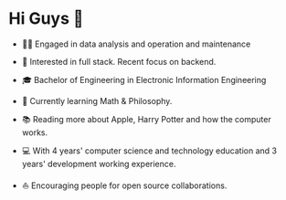 # Hi Guys 👋



- ✍🏻 Engaged in data analysis and operation and maintenance

- 🧐 Interested in full stack. Recent focus on backend.

- 🎓 Bachelor of Engineering in Electronic Information Engineering

- 🌱 Currently learning Math & Philosophy.

- 📚 Reading more about Apple, Harry Potter and how the computer works.

- 💻 With 4 years' computer science and technology education and 3 years' development working experience.

- ⛵ Encouraging people for open source collaborations.

  
